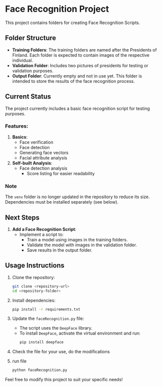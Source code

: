 
# Face Recognition Project

This project contains folders for creating Face Recognition Scripts.

## Folder Structure
- **Training Folders**: The training folders are named after the Presidents of Finland. Each folder is expected to contain images of the respective individual.
- **Validation Folder**: Includes two pictures of presidents for testing or validation purposes.
- **Output Folder**: Currently empty and not in use yet. This folder is intended to store the results of the face recognition process.

## Current Status
The project currently includes a basic face recognition script for testing purposes.

### Features:
1. **Basics**:
   - Face verification
   - Face detection
   - Generating face vectors
   - Facial attribute analysis
2. **Self-built Analysis**:
   - Face detection analysis
     - Score listing for easier readability

### Note
The `venv` folder is no longer updated in the repository to reduce its size. Dependencies must be installed separately (see below).

## Next Steps
1. **Add a Face Recognition Script**:
   - Implement a script to:
     - Train a model using images in the training folders.
     - Validate the model with images in the validation folder.
     - Save results in the output folder.

## Usage Instructions
1. Clone the repository:
   ```bash
   git clone <repository-url>
   cd <repository-folder>
   ```

2. Install dependencies:
   ```bash
   pip install -r requirements.txt
   ```

3. Update the `faceRecognition.py` file:
   - The script uses the `DeepFace` library.
   - To install `DeepFace`, activate the virtual environment and run:
     ```bash
     pip install deepface
     ```
4. Check the file for your use, do the modifications
5. run file
   ```bash
   python faceRecognition.py  
   ```

Feel free to modify this project to suit your specific needs!
